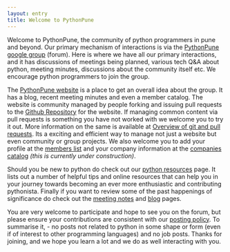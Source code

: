 ```yaml
---
layout: entry
title: Welcome to PythonPune
---
```

Welcome to PythonPune, the community of python programmers in pune and beyond. Our primary mechanism of interactions is via the [PythonPune google group](http://groups.google.com/group/PythonPune) (forum). Here is where we have all our primary interactions, and it has discussions of meetings being planned, various tech Q&A about python, meeting minutes, discussions about the community itself etc. We encourage python programmers to join the group. 

The [PythonPune website](http://pune.python.org.in) is a place to get an overall idea about the group. It has a blog, recent meeting minutes and even a member catalog. The website is community managed by people forking and issuing pull requests to the [Github Repository](https://github.com/pythonpune/pythonpune.github.com) for the website. If managing common content via pull requests is something you have not worked with we welcome you to try it out. More information on the same is available at [Overview of git and pull requests](/pages/git-and-pull-requests.html). Its a exciting and efficient way to manage not just a website but even community or group projects. We also welcome you to add your profile at the [members list](http://pune.python.org.in/members/) and your company information at the [companies catalog](http://pune.python.org.in/companies) _(this is currently under construction)_. 

Should you be new to python do check out our [python resources](http://pune.python.org.in/pages/python-resources.html) page. It lists out a number of helpful tips and online resources that can help you in your journey towards becoming an ever more enthusiastic and contributing pythonista. Finally if you want to review some of the past happenings of significance do check out the [meeting notes](http://pune.python.org.in/meetings) and [blog](http://pune.python.org.in/meetings) pages. 

You are very welcome to participate and hope to see you on the forum, but please ensure your contributions are consistent with our [posting policy](http://pune.python.org.in/pages/posting-policy.html). To summarise it, - no posts not related to python in some shape or form (even if of interest to other programming languages) and no job posts. Thanks for joining, and we hope you learn a lot and we do as well interacting with you.
